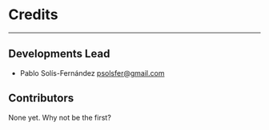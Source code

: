 # Credits

----

## Developments Lead

- Pablo Solís-Fernández <psolsfer@gmail.com>

## Contributors

None yet. Why not be the first?
